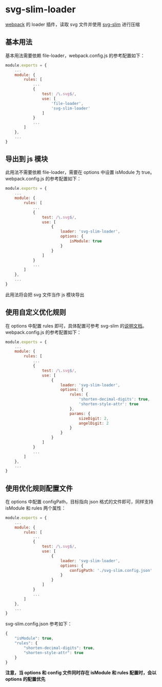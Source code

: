 # svg-slim-loader

[webpack](https://github.com/webpack/webpack) 的 loader 插件，读取 svg 文件并使用 [svg-slim](https://github.com/benboba/svg-slim) 进行压缩

## 基本用法

基本用法需要依赖 file-loader，webpack.config.js 的参考配置如下：
```js
module.exports = {
    ...
    module: {
        rules: [
            ...
            {
                test: /\.svg$/,
                use: [
                    'file-loader',
                    'svg-slim-loader'
                ]
            }
            ...
        ]
    },
    ...
}
```

## 导出到 js 模块

此用法不需要依赖 file-loader，需要在 options 中设置 isModule 为 true。webpack.config.js 的参考配置如下：
```js
module.exports = {
    ...
    module: {
        rules: [
            ...
            {
                test: /\.svg$/,
                use: [
                    {
                        loader: 'svg-slim-loader',
                        options: {
                            isModule: true
                        }
                    }
                ]
            }
            ...
        ]
    },
    ...
}
```

此用法将会把 svg 文件当作 js 模块导出

## 使用自定义优化规则

在 options 中配置 rules 即可，具体配置可参考 svg-slim 的[说明文档](https://github.com/benboba/svg-slim/blob/master/README-zh.md)。webpack.config.js 的参考配置如下：
```js
module.exports = {
    ...
    module: {
        rules: [
            ...
            {
                test: /\.svg$/,
                use: [
                    {
                        loader: 'svg-slim-loader',
                        options: {
                            rules: {
                                'shorten-decimal-digits': true,
                                'shorten-style-attr': true
                            },
                            params: {
                                sizeDigit: 2,
                                angelDigit: 2
                            }
                        }
                    }
                ]
            }
            ...
        ]
    },
    ...
}
```

## 使用优化规则配置文件

在 options 中配置 configPath，目标指向 json 格式的文件即可，同样支持 isModule 和 rules 两个属性：
```js
module.exports = {
    ...
    module: {
        rules: [
            ...
            {
                test: /\.svg$/,
                use: [
                    {
                        loader: 'svg-slim-loader',
                        options: {
                            configPath: './svg-slim.config.json'
                        }
                    }
                ]
            }
            ...
        ]
    },
    ...
}
```

svg-slim.config.json 参考如下：
```js
{
    "isModule": true,
    "rules": {
        "shorten-decimal-digits": true,
        "shorten-style-attr": true
    }
}
```

**注意，当 options 和 config 文件同时存在 isModule 和 rules 配置时，会以 options 的配置优先**
